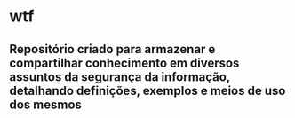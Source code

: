 # wtf

## Repositório criado para armazenar e compartilhar conhecimento em diversos assuntos da segurança da informação, detalhando definições, exemplos e meios de uso dos mesmos
